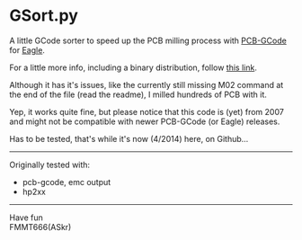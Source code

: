 GSort.py
========

A little GCode sorter to speed up the PCB milling process with [PCB-GCode][1] for [Eagle][2].

For a little more info, including a binary distribution, follow [this link][3]. 

Although it has it's issues, like the currently still missing M02 command at the end of the
file (read the readme), I milled hundreds of PCB with it.

Yep, it works quite fine, but please notice that this code is (yet) from 2007 and might not
be compatible with newer PCB-GCode (or Eagle) releases.

Has to be tested, that's while it's now (4/2014) here, on Github...

----------------------------------------------------------------------------------------------

Originally tested with:

 - pcb-gcode, emc output
 - hp2xx 


---

Have fun  
FMMT666(ASkr)  


[1]: http://www.pcbgcode.org/
[2]: http://www.cadsoft.de
[3]: http://www.askrprojects.net/software/gsort.html
